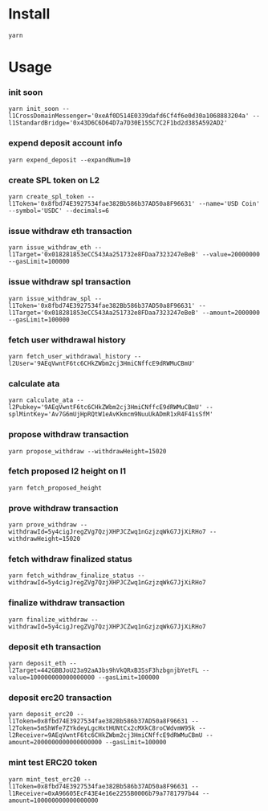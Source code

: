 # Install
`yarn`

# Usage
### init soon
`yarn init_soon --l1CrossDomainMessenger='0xeAf0D514E0339dafd6Cf4f6e0d30a1068883204a' --l1StandardBridge='0x43D6C6D64D7a7D30E155C7C2F1bd2d385A592AD2'`

### expend deposit account info
`yarn expend_deposit --expandNum=10`

### create SPL token on L2
`yarn create_spl_token --l1Token='0x8fbd74E3927534fae382Bb586b37AD50a8F96631' --name='USD Coin' --symbol='USDC' --decimals=6`

### issue withdraw eth transaction
`yarn issue_withdraw_eth --l1Target='0x018281853eCC543Aa251732e8FDaa7323247eBeB' --value=20000000 --gasLimit=100000`

### issue withdraw spl transaction
`yarn issue_withdraw_spl --l1Token='0x8fbd74E3927534fae382Bb586b37AD50a8F96631' --l1Target='0x018281853eCC543Aa251732e8FDaa7323247eBeB' --amount=2000000 --gasLimit=100000`

### fetch user withdrawal history
`yarn fetch_user_withdrawal_history --l2User='9AEqVwntF6tc6CHkZWbm2cj3HmiCNffcE9dRWMuCBmU'`

### calculate ata
`yarn calculate_ata --l2Pubkey='9AEqVwntF6tc6CHkZWbm2cj3HmiCNffcE9dRWMuCBmU' --splMintKey='Av7G6mUjHpRQtW1eAvKkmcm9NuuUkADmR1xR4F41sSfM'`

### propose withdraw transaction
`yarn propose_withdraw --withdrawHeight=15020`

### fetch proposed l2 height on l1
`yarn fetch_proposed_height`

### prove withdraw transaction
`yarn prove_withdraw --withdrawId=5y4cigJregZVg7QzjXHPJCZwq1nGzjzqWkG7JjXiRHo7 --withdrawHeight=15020`

### fetch withdraw finalized status
`yarn fetch_withdraw_finalize_status --withdrawId=5y4cigJregZVg7QzjXHPJCZwq1nGzjzqWkG7JjXiRHo7`

### finalize withdraw transaction
`yarn finalize_withdraw --withdrawId=5y4cigJregZVg7QzjXHPJCZwq1nGzjzqWkG7JjXiRHo7`

### deposit eth transaction
`yarn deposit_eth --l2Target=442GBBJoU23a92aA3bs9hVkQRxB3SsF3hzbgnjbYetFL --value=100000000000000000 --gasLimit=100000`

### deposit erc20 transaction
`yarn deposit_erc20 --l1Token=0x8fbd74E3927534fae382Bb586b37AD50a8F96631 --l2Token=5mShWfe7ZYkdeyLgcHxtHUNtCx2cMXkC8roCWdvmW95k --l2Receiver=9AEqVwntF6tc6CHkZWbm2cj3HmiCNffcE9dRWMuCBmU --amount=2000000000000000000 --gasLimit=100000`

### mint test ERC20 token
`yarn mint_test_erc20 --l1Token=0x8fbd74E3927534fae382Bb586b37AD50a8F96631 --l1Receiver=0xA96605EcF43E4e16e2255B0006b79a7781797b44 --amount=100000000000000000`
